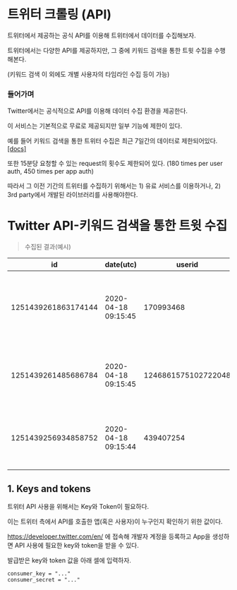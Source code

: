 # 트위터 크롤링 (API)

트위터에서 제공하는 공식 API를 이용해 트위터에서 데이터를 수집해보자.

트위터에서는 다양한 API를 제공하지만, 그 중에 키워드 검색을 통한 트윗 수집을 수행해본다.

(키워드 검색 이 외에도 개별 사용자의 타임라인 수집 등이 가능)

### 들어가며

Twitter에서는 공식적으로 API를 이용해 데이터 수집 환경을 제공한다.

이 서비스는 기본적으로 무료로 제공되지만 일부 기능에 제한이 있다.

예를 들어 키워드 검색을 통한 트위터 수집은 최근 7일간의 데이터로 제한되어있다. [[docs]](https://developer.twitter.com/en/docs/tweets/search/overview)

또한 15분당 요청할 수 있는 request의 횟수도 제한되어 있다. (180 times per user auth, 450 times per app auth)

따라서 그 이전 기간의 트위터를 수집하기 위해서는 1) 유료 서비스를 이용하거나, 2) 3rd party에서 개발된 라이브러리를 사용해야한다.

# Twitter API-키워드 검색을 통한 트윗 수집

> 수집된 결과(예시)

id | date(utc) | userid | username | text | retweet_from
--- | --- | --- | --- | --- | ---
1251439261863174144 | 2020-04-18 09:15:45 | 170993468 | 새로운 대한민국 | RT @khwook9: 이거 큰일 입니다 중대원전부 빨리격리 해야할듯 하네요 젊은친... | 1251382335079018496
1251439261485686784 | 2020-04-18 09:15:45 | 1246861575102722048 | 전분 | RT @OO_basic: 엥? 좆주빈 재산 몰수해서 왜 코로나 사태 진정에다가 쓰자... | 1251077873303199749
1251439256934858752 | 2020-04-18 09:15:44 | 439407254 | 취향이 운명이다~ | RT @hohonim70: 340만명 입국했는데 직원 확진 0명.. '코로나 방역관... | 1251280802110779392

## 1. Keys and tokens

트위터 API 사용을 위해서는 Key와 Token이 필요하다.

이는 트위터 측에서 API를 호출한 앱(혹은 사용자)이 누구인지 확인하기 위한 값이다.

https://developer.twitter.com/en/ 에 접속해 개발자 계정을 등록하고 App을 생성하면 API 사용에 필요한 key와 token을 받을 수 있다.

발급받은 key와 token 값을 아래 셀에 입력하자.

```
consumer_key = "..."
consumer_secret = "..."
```
